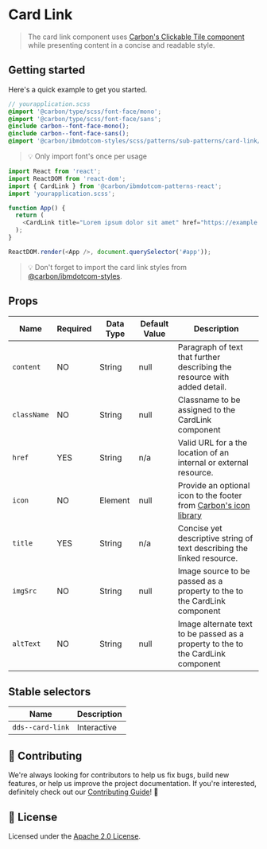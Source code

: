 # Card Link

> The card link component uses
> [Carbon's Clickable Tile component](https://www.carbondesignsystem.com/components/tile/code#clickable-tile)
> while presenting content in a concise and readable style.

## Getting started

Here's a quick example to get you started.

```scss
// yourapplication.scss
@import '@carbon/type/scss/font-face/mono';
@import '@carbon/type/scss/font-face/sans';
@include carbon--font-face-mono();
@include carbon--font-face-sans();
@import '@carbon/ibmdotcom-styles/scss/patterns/sub-patterns/card-link/index.scss';
```

> 💡 Only import font's once per usage

```javascript
import React from 'react';
import ReactDOM from 'react-dom';
import { CardLink } from '@carbon/ibmdotcom-patterns-react';
import 'yourapplication.scss';

function App() {
  return (
    <CardLink title="Lorem ipsum dolor sit amet" href="https://example.com" />
  );
}

ReactDOM.render(<App />, document.querySelector('#app'));
```

> 💡 Don't forget to import the card link styles from
> [@carbon/ibmdotcom-styles](https://github.com/carbon-design-system/ibm-dotcom-library/blob/master/packages/styles).

## Props

| Name        | Required | Data Type | Default Value | Description                                                                                                                      |
| ----------- | -------- | --------- | ------------- | -------------------------------------------------------------------------------------------------------------------------------- |
| `content`   | NO       | String    | null          | Paragraph of text that further describing the resource with added detail.                                                        |
| `className` | NO       | String    | null          | Classname to be assigned to the CardLink component                                                                               |
| `href`      | YES      | String    | n/a           | Valid URL for a the location of an internal or external resource.                                                                |
| `icon`      | NO       | Element   | null          | Provide an optional icon to the footer from [Carbon's icon library](https://www.carbondesignsystem.com/guidelines/icons/library) |
| `title`     | YES      | String    | n/a           | Concise yet descriptive string of text describing the linked resource.                                                           |
| `imgSrc`    | NO       | String    | null          | Image source to be passed as a property to the to the CardLink component                                                         |
| `altText`   | NO       | String    | null          | Image alternate text to be passed as a property to the to the CardLink component                                                 |

## Stable selectors

| Name             | Description |
| ---------------- | ----------- |
| `dds--card-link` | Interactive |

## 🙌 Contributing

We're always looking for contributors to help us fix bugs, build new features,
or help us improve the project documentation. If you're interested, definitely
check out our
[Contributing Guide](https://github.com/carbon-design-system/ibm-dotcom-library/blob/master/.github/CONTRIBUTING.md)!
👀

## 📝 License

Licensed under the
[Apache 2.0 License](https://github.com/carbon-design-system/ibm-dotcom-library/blob/master/LICENSE).
